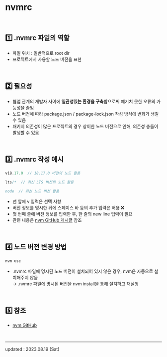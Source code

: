 # nvmrc

<br />

## 1️⃣ .nvmrc 파일의 역할
- 파일 위치 : 일반적으로 root dir
- 프로젝트에서 사용할 노드 버전을 표현

<br />

## 2️⃣ 필요성
- 협업 관계의 개발자 사이에 **일관성있는 환경을 구축**함으로써 예기치 못한 오류의 가능성을 줄임
- 노드 버전에 따라 package.json / package-lock.json 작성 방식에 변화가 생길 수 있음
- 패키지 의존성이 많은 프로젝트의 경우 상이한 노드 버전으로 인해, 의존성 충돌이 발생할 수 있음


<br />

## 3️⃣ .nvmrc 작성 예시

```javascript
v18.17.0  // 18.17.0 버전의 노드 활용

lts/*  // 최신 LTS 버전의 노드 활용

node  // 최신 노드 버전 활용
```

- 맨 앞에 v 입력은 선택 사항
- 버전 정보를 명시한 뒤에 스페이스 바 등의 추가 입력은 허용 ❌
- 첫 번째 줄에 버전 정보를 입력한 후, 한 줄의 new line 입력이 필요
- 관련 내용은 <a href="https://github.com/nvm-sh/nvm#nvmrc">nvm GitHub 게시글</a> 참조

<br />

## 4️⃣ 노드 버전 변경 방법

```bash
nvm use
```

- .nvmrc 파일에 명시된 노드 버전이 설치되어 있지 않은 경우, nvm은 자동으로 설치해주지 않음 <br />
    → .nvmrc 파일에 명시된 버전을 nvm install을 통해 설치하고 재실행

<br />

## 5️⃣ 참조
- <a href="https://github.com/nvm-sh/nvm#nvmrc">nvm GitHub</a>

<br />

<hr>

updated : 2023.08.19 (Sat)
